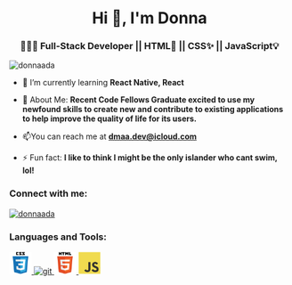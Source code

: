 <h1 align="center">Hi 👋, I'm Donna</h1>
<h3 align="center">👩🏽‍💻 Full-Stack Developer || HTML📃 || CSS✨ || JavaScript💡</h3>

<p align="left"> <img src="https://komarev.com/ghpvc/?username=donnaada&label=Profile%20views&color=0e75b6&style=flat" alt="donnaada" /> </p>

- 🌱 I’m currently learning **React Native, React**

- 💬 About Me: **Recent Code Fellows Graduate excited to use my newfound skills to create new and contribute to existing applications to help improve the quality of life for its users.**

- 📫You can reach me at **dmaa.dev@icloud.com**

- ⚡ Fun fact: **I like to think I might be the only islander who cant swim, lol!**

<h3 align="left">Connect with me:</h3>
<p align="left">
<a href="https://linkedin.com/in/donnaada" target="blank"><img align="center" src="https://raw.githubusercontent.com/rahuldkjain/github-profile-readme-generator/master/src/images/icons/Social/linked-in-alt.svg" alt="donnaada" height="30" width="40" /></a>
</p>

<h3 align="left">Languages and Tools:</h3>
<p align="left"> <a href="https://www.w3schools.com/css/" target="_blank" rel="noreferrer"> <img src="https://raw.githubusercontent.com/devicons/devicon/master/icons/css3/css3-original-wordmark.svg" alt="css3" width="40" height="40"/> </a> <a href="https://git-scm.com/" target="_blank" rel="noreferrer"> <img src="https://www.vectorlogo.zone/logos/git-scm/git-scm-icon.svg" alt="git" width="40" height="40"/> </a> <a href="https://www.w3.org/html/" target="_blank" rel="noreferrer"> <img src="https://raw.githubusercontent.com/devicons/devicon/master/icons/html5/html5-original-wordmark.svg" alt="html5" width="40" height="40"/> </a> <a href="https://developer.mozilla.org/en-US/docs/Web/JavaScript" target="_blank" rel="noreferrer"> <img src="https://raw.githubusercontent.com/devicons/devicon/master/icons/javascript/javascript-original.svg" alt="javascript" width="40" height="40"/> </a> </p>

